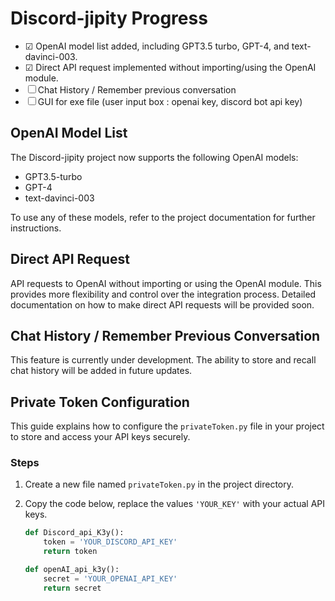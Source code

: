 # Discord-jipity Progress

- &#9745; OpenAI model list added, including GPT3.5 turbo, GPT-4, and text-davinci-003.
- &#9745; Direct API request implemented without importing/using the OpenAI module.
- &#9744; Chat History / Remember previous conversation
- &#9744; GUI for exe file (user input box : openai key, discord bot api key)

## OpenAI Model List

The Discord-jipity project now supports the following OpenAI models:

- GPT3.5-turbo
- GPT-4
- text-davinci-003

To use any of these models, refer to the project documentation for further instructions.

## Direct API Request

API requests to OpenAI without importing or using the OpenAI module. This provides more flexibility and control over the integration process. Detailed documentation on how to make direct API requests will be provided soon.

## Chat History / Remember Previous Conversation

This feature is currently under development. The ability to store and recall chat history will be added in future updates.

## Private Token Configuration

This guide explains how to configure the `privateToken.py` file in your project to store and access your API keys securely.

### Steps

1. Create a new file named `privateToken.py` in the project directory.

2. Copy the code below, replace the values `'YOUR_KEY'` with your actual API keys.

   ```python
   def Discord_api_K3y():
       token = 'YOUR_DISCORD_API_KEY'
       return token

   def openAI_api_k3y():
       secret = 'YOUR_OPENAI_API_KEY'
       return secret

